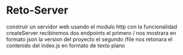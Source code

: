 # Reto-Server

construir un servidor web usando el modulo http con la funcionalidad createServer 
recibiremos dos endpoints
el primero / nos mostrara en formato json la version del proyecto
el segundo /file nos retonara el contenido del index.js en formato de texto plano

